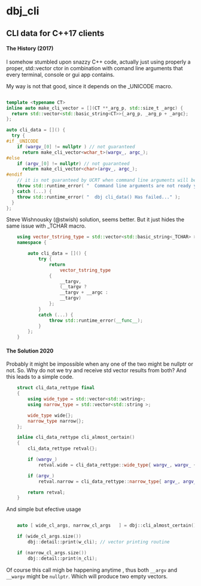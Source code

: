# dbj_cli

## CLI data for C++17 clients

#### The History (2017)

I somehow stumbled upon snazzy C++ code, actually just using properly a proper, std::vector ctor in combination with comand line arguments that every terminal, console or gui app contains.

My way is not that good, since it depends on the _UNICODE macro.
```cpp

template <typename CT>
inline auto make_cli_vector = [](CT **_arg_p, std::size_t _argc) {
  return std::vector<std::basic_string<CT>>{_arg_p, _arg_p + _argc};
};

auto cli_data = []() {
  try {
#if _UNICODE
    if (wargv_[0] != nullptr ) // not guaranteed
      return make_cli_vector<wchar_t>(wargv_, argc_);
#else
    if (argv_[0] != nullptr) // not guaranteed
      return make_cli_vector<char>(argv_, argc_);
#endif
    // it is not guaranteed by UCRT when command line arguments will be ready
    throw std::runtime_error( "  Command line arguments are not ready yet");
  } catch (...) {
    throw std::runtime_error( "  dbj cli_data() Has failed..." );
  }
};
```

Steve Wishnousky (@stwish) solution, seems better. But it just hides the same issue with _TCHAR macro.

```cpp
	using vector_tstring_type = std::vector<std::basic_string<_TCHAR> >;
	namespace {

		auto cli_data = []() {
			try {
				return
					vector_tstring_type
				{
					__targv,
					(__targv ?
					__targv + __argc :
					__targv)
				};
			}
			catch (...) {
				throw std::runtime_error(__func__);
			}
		};
	}
```

#### The Solution 2020

Probably it might be impossible when any one of the two might be nullptr or not. So. Why do not we try and receive 
std vector results from both? And this leads to a simple code.
```cpp
	struct cli_data_rettype final 
	{
		using wide_type = std::vector<std::wstring>;
		using narrow_type = std::vector<std::string >;

		wide_type wide{};
		narrow_type narrow{};
	};

	inline cli_data_rettype cli_almost_certain() 
	{
		cli_data_rettype retval{};

		if (wargv_)
			retval.wide = cli_data_rettype::wide_type{ wargv_, wargv_ + argc_ };

		if (argv_)
			retval.narrow = cli_data_rettype::narrow_type{ argv_, argv_ + argc_ };

		return retval;
	}
```
And simple but efective usage

```cpp

	auto [ wide_cl_args, narrow_cl_args   ] = dbj::cli_almost_certain();

	if (wide_cl_args.size())
		dbj::detail::print(w_cli); // vector printing routine

	if (narrow_cl_args.size())
		dbj::detail::print(n_cli);

```

Of course this call migh be happening anytime , thus both `__argv` and `__wargv` might be `nullptr`.
Which will produce two empty vectors.
